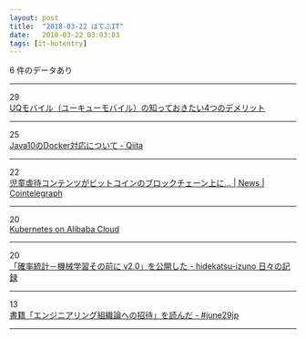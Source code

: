 ```yaml
---
layout: post
title:  "2018-03-22 はてぶIT"
date:   2018-03-22 03:03:03
tags: [it-hotentry]
---
```

6 件のデータあり

<hr><div class="row">
<div class="col-1"><span class="badge badge-pill badge-success h2">29</span></div>
<div class="col-11"><a href='https://simchange.jp/uqmobile-demerit/' target='_blank'>UQモバイル（ユーキューモバイル）の知っておきたい4つのデメリット</a></div>
</div>
<hr>
<div class="row">
<div class="col-1"><span class="badge badge-pill badge-success h2">25</span></div>
<div class="col-11"><a href='https://qiita.com/c9katayama/items/b427a008623f0e228c50' target='_blank'>Java10のDocker対応について - Qiita</a></div>
</div>
<hr>
<div class="row">
<div class="col-1"><span class="badge badge-pill badge-success h2">22</span></div>
<div class="col-11"><a href='https://jp.cointelegraph.com/news/german-researchers-child-abuse-content-found-on-bitcoin-blockchain-users-must-be-protected' target='_blank'>児童虐待コンテンツがビットコインのブロックチェーン上に... | News | Cointelegraph</a></div>
</div>
<hr>
<div class="row">
<div class="col-1"><span class="badge badge-pill badge-success h2">20</span></div>
<div class="col-11"><a href='https://www.slideshare.net/YoshidaShingo/kubernetes-on-alibaba-cloud' target='_blank'>Kubernetes on Alibaba Cloud</a></div>
</div>
<hr>
<div class="row">
<div class="col-1"><span class="badge badge-pill badge-success h2">20</span></div>
<div class="col-11"><a href='https://hidekatsu-izuno.hatenablog.com/entry/2018/03/21/150000' target='_blank'>「確率統計－機械学習その前に v2.0」を公開した - hidekatsu-izuno 日々の記録</a></div>
</div>
<hr>
<div class="row">
<div class="col-1"><span class="badge badge-pill badge-success h2">13</span></div>
<div class="col-11"><a href='https://june29.jp/2018/03/21/invitation-to-engineering-organization-theory-the-book/' target='_blank'>書籍「エンジニアリング組織論への招待」を読んだ - #june29jp</a></div>
</div>
<hr>
